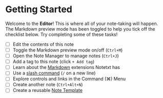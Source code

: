 # Getting Started

Welcome to the **Editor**! This is where all of your note-taking will happen. The Markdown preview mode has been toggled to help you tick off the checklist below. Try completing some of these tasks!

- [ ] Edit the contents of this note
- [ ] Toggle the Markdown preview mode on/off (`Ctrl+M`)
- [ ] Open the Note Manager to manage notes (`Ctrl+J`)
- [ ] Add a tag to this note (click `+ Add tag`)
- [ ] Learn about the [Markdown] extensions Notetxt has
- [ ] Use a [slash command][slash] (`/` on a new line)
- [ ] Explore controls and links in the Command (⌘) Menu
- [ ] Create another note (`Ctrl+Alt+N`)
- [ ] Create a reusable [Note Template]

[slash]: https://docs.notetxt.xyz/main/slash-commands
[markdown]: https://docs.notetxt.xyz/main/markdown
[note template]: https://docs.notetxt.xyz/main/note-templates